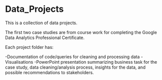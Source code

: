 # Data_Projects

This is a collection of data projects.

The first two case studies are from course work for completing
the Google Data Analytics Professional Certificate.

Each project folder has:

-Documentation of code/queries for cleaning and processing data
-Visualisations
-PowerPoint presentation summarizing business task for the case study,
data cleaning/analysis process, insights for the data, and possible
recommendations to stakeholders.
